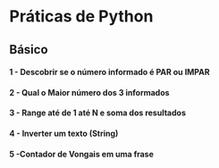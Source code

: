 # Práticas de Python

## Básico

#### 1 - Descobrir se o número informado é PAR ou IMPAR
#### 2 - Qual o Maior número dos 3 informados
#### 3 - Range até de 1 até N e soma dos resultados
#### 4 - Inverter um texto (String)
#### 5 -Contador de Vongais em uma frase



